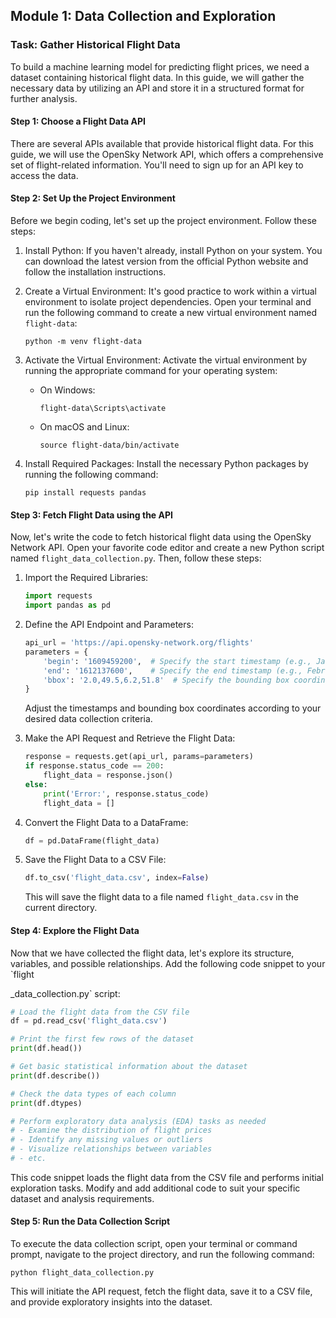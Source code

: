 
## Module 1: Data Collection and Exploration

### Task: Gather Historical Flight Data

To build a machine learning model for predicting flight prices, we need a dataset containing historical flight data. In this guide, we will gather the necessary data by utilizing an API and store it in a structured format for further analysis.

#### Step 1: Choose a Flight Data API

There are several APIs available that provide historical flight data. For this guide, we will use the OpenSky Network API, which offers a comprehensive set of flight-related information. You'll need to sign up for an API key to access the data.

#### Step 2: Set Up the Project Environment

Before we begin coding, let's set up the project environment. Follow these steps:

1. Install Python: If you haven't already, install Python on your system. You can download the latest version from the official Python website and follow the installation instructions.

2. Create a Virtual Environment: It's good practice to work within a virtual environment to isolate project dependencies. Open your terminal and run the following command to create a new virtual environment named `flight-data`:

   ```
   python -m venv flight-data
   ```

3. Activate the Virtual Environment: Activate the virtual environment by running the appropriate command for your operating system:

   - On Windows:

     ```
     flight-data\Scripts\activate
     ```

   - On macOS and Linux:

     ```
     source flight-data/bin/activate
     ```

4. Install Required Packages: Install the necessary Python packages by running the following command:

   ```
   pip install requests pandas
   ```

#### Step 3: Fetch Flight Data using the API

Now, let's write the code to fetch historical flight data using the OpenSky Network API. Open your favorite code editor and create a new Python script named `flight_data_collection.py`. Then, follow these steps:

1. Import the Required Libraries:

   ```python
   import requests
   import pandas as pd
   ```

2. Define the API Endpoint and Parameters:

   ```python
   api_url = 'https://api.opensky-network.org/flights'
   parameters = {
       'begin': '1609459200',  # Specify the start timestamp (e.g., January 1, 2021)
       'end': '1612137600',    # Specify the end timestamp (e.g., February 1, 2021)
       'bbox': '2.0,49.5,6.2,51.8'  # Specify the bounding box coordinates (e.g., Germany)
   }
   ```

   Adjust the timestamps and bounding box coordinates according to your desired data collection criteria.

3. Make the API Request and Retrieve the Flight Data:

   ```python
   response = requests.get(api_url, params=parameters)
   if response.status_code == 200:
       flight_data = response.json()
   else:
       print('Error:', response.status_code)
       flight_data = []
   ```

4. Convert the Flight Data to a DataFrame:

   ```python
   df = pd.DataFrame(flight_data)
   ```

5. Save the Flight Data to a CSV File:

   ```python
   df.to_csv('flight_data.csv', index=False)
   ```

   This will save the flight data to a file named `flight_data.csv` in the current directory.

#### Step 4: Explore the Flight Data

Now that we have collected the flight data, let's explore its structure, variables, and possible relationships. Add the following code snippet to your `flight

_data_collection.py` script:

```python
# Load the flight data from the CSV file
df = pd.read_csv('flight_data.csv')

# Print the first few rows of the dataset
print(df.head())

# Get basic statistical information about the dataset
print(df.describe())

# Check the data types of each column
print(df.dtypes)

# Perform exploratory data analysis (EDA) tasks as needed
# - Examine the distribution of flight prices
# - Identify any missing values or outliers
# - Visualize relationships between variables
# - etc.
```

This code snippet loads the flight data from the CSV file and performs initial exploration tasks. Modify and add additional code to suit your specific dataset and analysis requirements.

#### Step 5: Run the Data Collection Script

To execute the data collection script, open your terminal or command prompt, navigate to the project directory, and run the following command:

```
python flight_data_collection.py
```

This will initiate the API request, fetch the flight data, save it to a CSV file, and provide exploratory insights into the dataset.

